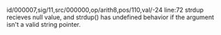 id/000007,sig/11,src/000000,op/arith8,pos/110,val/-24	line:72	strdup recieves null value, and strdup() has undefined behavior if the argument isn't a valid string pointer. 
